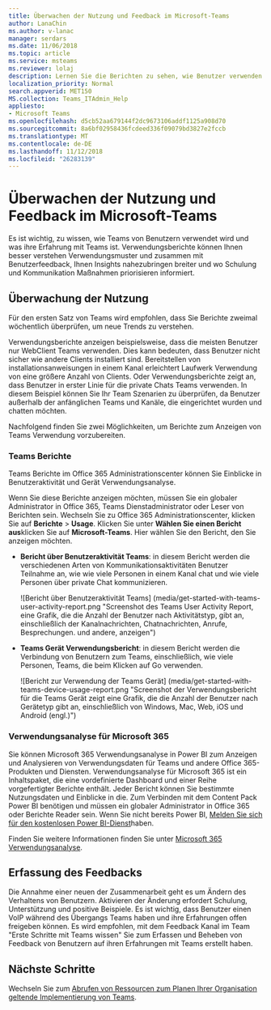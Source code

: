 ```yaml
---
title: Überwachen der Nutzung und Feedback im Microsoft-Teams
author: LanaChin
ms.author: v-lanac
manager: serdars
ms.date: 11/06/2018
ms.topic: article
ms.service: msteams
ms.reviewer: lolaj
description: Lernen Sie die Berichten zu sehen, wie Benutzer verwenden die Microsoft-Teams und Erfassung des Feedbacks auf Benutzererlebnis verfügbaren Optionen aus.
localization_priority: Normal
search.appverid: MET150
MS.collection: Teams_ITAdmin_Help
appliesto:
- Microsoft Teams
ms.openlocfilehash: d5cb52aa679144f2dc9673106addf1125a908d70
ms.sourcegitcommit: 8a6bf02958436fcdeed336f09079bd3827e2fccb
ms.translationtype: MT
ms.contentlocale: de-DE
ms.lasthandoff: 11/12/2018
ms.locfileid: "26283139"
---
```

# <a name="monitor-usage-and-feedback-in-microsoft-teams"></a>Überwachen der Nutzung und Feedback im Microsoft-Teams
Es ist wichtig, zu wissen, wie Teams von Benutzern verwendet wird und was ihre Erfahrung mit Teams ist. Verwendungsberichte können Ihnen besser verstehen Verwendungsmuster und zusammen mit Benutzerfeedback, Ihnen Insights nahezubringen breiter und wo Schulung und Kommunikation Maßnahmen priorisieren informiert.

## <a name="monitor-usage"></a>Überwachung der Nutzung
Für den ersten Satz von Teams wird empfohlen, dass Sie Berichte zweimal wöchentlich überprüfen, um neue Trends zu verstehen. 

Verwendungsberichte anzeigen beispielsweise, dass die meisten Benutzer nur WebClient Teams verwenden. Dies kann bedeuten, dass Benutzer nicht sicher wie andere Clients installiert sind. Bereitstellen von installationsanweisungen in einem Kanal erleichtert Laufwerk Verwendung von eine größere Anzahl von Clients. Oder Verwendungsberichte zeigt an, dass Benutzer in erster Linie für die private Chats Teams verwenden. In diesem Beispiel können Sie Ihr Team Szenarien zu überprüfen, da Benutzer außerhalb der anfänglichen Teams und Kanäle, die eingerichtet wurden und chatten möchten. 

Nachfolgend finden Sie zwei Möglichkeiten, um Berichte zum Anzeigen von Teams Verwendung vorzubereiten. 

### <a name="teams-activity-reports"></a>Teams Berichte 
Teams Berichte im Office 365 Administrationscenter können Sie Einblicke in Benutzeraktivität und Gerät Verwendungsanalyse. 

Wenn Sie diese Berichte anzeigen möchten, müssen Sie ein globaler Administrator in Office 365, Teams Dienstadministrator oder Leser von Berichten sein. Wechseln Sie zu Office 365 Administrationscenter, klicken Sie auf **Berichte** > **Usage**. Klicken Sie unter **Wählen Sie einen Bericht aus**klicken Sie auf **Microsoft-Teams**. Hier wählen Sie den Bericht, den Sie anzeigen möchten.

- **Bericht über Benutzeraktivität Teams**: in diesem Bericht werden die verschiedenen Arten von Kommunikationsaktivitäten Benutzer Teilnahme an, wie wie viele Personen in einem Kanal chat und wie viele Personen über private Chat kommunizieren.  

    ![Bericht über Benutzeraktivität Teams] (media/get-started-with-teams-user-activity-report.png "Screenshot des Teams User Activity Report, eine Grafik, die die Anzahl der Benutzer nach Aktivitätstyp, gibt an, einschließlich der Kanalnachrichten, Chatnachrichten, Anrufe, Besprechungen. und andere, anzeigen") 
- **Teams Gerät Verwendungsbericht**: in diesem Bericht werden die Verbindung von Benutzern zum Teams, einschließlich, wie viele Personen, Teams, die beim Klicken auf Go verwenden.

     ![Bericht zur Verwendung der Teams Gerät] (media/get-started-with-teams-device-usage-report.png "Screenshot der Verwendungsbericht für die Teams Gerät zeigt eine Grafik, die die Anzahl der Benutzer nach Gerätetyp gibt an, einschließlich von Windows, Mac, Web, iOS und Android (engl.)")  

### <a name="microsoft-365-usage-analytics"></a>Verwendungsanalyse für Microsoft 365

Sie können Microsoft 365 Verwendungsanalyse in Power BI zum Anzeigen und Analysieren von Verwendungsdaten für Teams und andere Office 365-Produkten und Diensten. Verwendungsanalyse für Microsoft 365 ist ein Inhaltspaket, die eine vordefinierte Dashboard und einer Reihe vorgefertigter Berichte enthält. Jeder Bericht können Sie bestimmte Nutzungsdaten und Einblicke in die. Zum Verbinden mit dem Content Pack Power BI benötigen und müssen ein globaler Administrator in Office 365 oder Berichte Reader sein. Wenn Sie nicht bereits Power BI, [Melden Sie sich für den kostenlosen Power BI-Dienst](https://powerbi.microsoft.com)haben. 

Finden Sie weitere Informationen finden Sie unter [Microsoft 365 Verwendungsanalyse](https://support.office.com/article/Microsoft-365-usage-analytics-77ff780d-ab19-4553-adea-09cb65ad0f1f). 

## <a name="gather-feedback"></a>Erfassung des Feedbacks
Die Annahme einer neuen der Zusammenarbeit geht es um Ändern des Verhaltens von Benutzern. Aktivieren der Änderung erfordert Schulung, Unterstützung und positive Beispiele. Es ist wichtig, dass Benutzer einen VoIP während des Übergangs Teams haben und ihre Erfahrungen offen freigeben können. Es wird empfohlen, mit dem Feedback Kanal im Team "Erste Schritte mit Teams wissen" Sie zum Erfassen und Beheben von Feedback von Benutzern auf ihren Erfahrungen mit Teams erstellt haben. 

## <a name="next-steps"></a>Nächste Schritte
Wechseln Sie zum [Abrufen von Ressourcen zum Planen Ihrer Organisation geltende Implementierung von Teams](get-started-with-teams-resources-for-org-wide-rollout.md).

